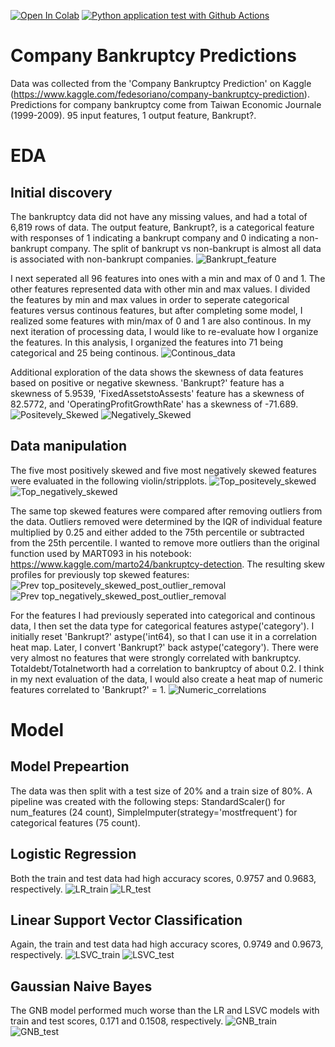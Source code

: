 [![Open In Colab](https://colab.research.google.com/assets/colab-badge.svg)](https://colab.research.google.com/github/oimartin/company_bankruptcy_predictions/blob/main/Notebook_bankrupt.ipynb#scrollTo=ZEw9B5eKJqhN)
[![Python application test with Github Actions](https://github.com/oimartin/company_bankruptcy_predictions/actions/workflows/main.yml/badge.svg)](https://github.com/oimartin/company_bankruptcy_predictions/actions/workflows/main.yml)

# Company Bankruptcy Predictions
Data was collected from the 'Company Bankruptcy Prediction' on Kaggle (https://www.kaggle.com/fedesoriano/company-bankruptcy-prediction). Predictions for company bankruptcy come from Taiwan Economic Journale (1999-2009). 95 input features, 1 output feature, Bankrupt?.

# EDA
## Initial discovery
The bankruptcy data did not have any missing values, and had a total of 6,819 rows of data. The output feature, Bankrupt?, is a categorical feature with responses of 1 indicating a bankrupt company and 0 indicating a non-bankrupt company. The split of bankrupt vs non-bankrupt is almost all data is associated with non-bankrupt companies.
![Bankrupt_feature](https://github.com/oimartin/company_bankruptcy_predictions/blob/main/figures/Data_on_Bankrupt_or_Not_Bankrupt_Companies.png?raw=true)

I next seperated all 96 features into ones with a min and max of 0 and 1. The other features represented data with other min and max values. I divided the features by min and max values in order to seperate categorical features versus continous features, but after completing some model, I realized some features with min/max of 0 and 1 are also continous. In my next iteration of processing data, I would like to re-evaluate how I organize the features. In this analysis, I organized the features into 71 being categorical and 25 being continous.
![Continous_data](https://github.com/oimartin/company_bankruptcy_predictions/blob/main/figures/Continuous_data_distributions.png?raw=true)

Additional exploration of the data shows the skewness of data features based on positive or negative skewness. 'Bankrupt?' feature has a skewness of 5.9539, 'FixedAssetstoAssests' feature has a skewness of 82.5772, and 'OperatingProfitGrowthRate' has a skewness of -71.689. 
![Positevely_Skewed](https://github.com/oimartin/company_bankruptcy_predictions/blob/main/figures/positively_skewed_data.png?raw=true)
![Negatively_Skewed](https://github.com/oimartin/company_bankruptcy_predictions/blob/main/figures/negatively_skewed_data.png?raw=true)

## Data manipulation
The five most positively skewed and five most negatively skewed features were evaluated in the following violin/stripplots.
![Top_positevely_skewed](https://github.com/oimartin/company_bankruptcy_predictions/blob/main/figures/heavily_positively_skewed_violin_strip.png?raw=true)
![Top_negatively_skewed](https://github.com/oimartin/company_bankruptcy_predictions/blob/main/figures/negatively_skewed_data_violin_strip.png?raw=true)

The same top skewed features were compared after removing outliers from the data. Outliers removed were determined by the IQR of individual feature multiplied by 0.25 and either added to the 75th percentile or subtracted from the 25th percentile. I wanted to remove more outliers than the original function used by MART093 in his notebook: https://www.kaggle.com/marto24/bankruptcy-detection. The resulting skew profiles for previously top skewed features:
![Prev top_positevely_skewed_post_outlier_removal](https://github.com/oimartin/company_bankruptcy_predictions/blob/main/figures/prev_skew_data_after_outlier_removal_pos.png?raw=true)
![Prev top_negatively_skewed_post_outlier_removal](https://github.com/oimartin/company_bankruptcy_predictions/blob/main/figures/prev_skew_data_after_outlier_removal_neg.png?raw=true)

For the features I had previously seperated into categorical and continous data, I then set the data type for categorical features astype('category'). I initially reset 'Bankrupt?' astype('int64), so that I can use it in a correlation heat map. Later, I convert 'Bankrupt?' back astype('category'). There were very almost no features that were strongly correlated with bankruptcy. Totaldebt/Totalnetworth had a correlation to bankruptcy of about 0.2. I think in my next evaluation of the data, I would also create a heat map of numeric features correlated to 'Bankrupt?' = 1. 
![Numeric_correlations](https://github.com/oimartin/company_bankruptcy_predictions/blob/main/figures/feature_corr.png?raw=true)

# Model
## Model Prepeartion
The data was then split with a test size of 20% and a train size of 80%. A pipeline was created with the following steps: StandardScaler() for num_features (24 count), SimpleImputer(strategy='mostfrequent') for categorical features (75 count).

## Logistic Regression
Both the train and test data had high accuracy scores, 0.9757 and 0.9683, respectively. 
![LR_train](https://github.com/oimartin/company_bankruptcy_predictions/blob/main/figures/LG_Train_roc_prec_rec_curves.png?raw=true)
![LR_test](https://github.com/oimartin/company_bankruptcy_predictions/blob/main/figures/LG_Test_roc_prec_rec_curves.png?raw=true)

## Linear Support Vector Classification
Again, the train and test data had high accuracy scores, 0.9749 and 0.9673, respectively. 
![LSVC_train](https://github.com/oimartin/company_bankruptcy_predictions/blob/main/figures/LSVC_Train_roc_prec_rec_curves.png?raw=true)
![LSVC_test](https://github.com/oimartin/company_bankruptcy_predictions/blob/main/figures/LSVC_Test_roc_prec_rec_curves.png?raw=true)

## Gaussian Naive Bayes
The GNB model performed much worse than the LR and LSVC models with train and test scores, 0.171 and 0.1508, respectively. 
![GNB_train](https://github.com/oimartin/company_bankruptcy_predictions/blob/main/figures/GNB_Train_roc_prec_rec_curves.png?raw=true)
![GNB_test](https://github.com/oimartin/company_bankruptcy_predictions/blob/main/figures/GNB_Test_roc_prec_rec_curves.png?raw=true)


